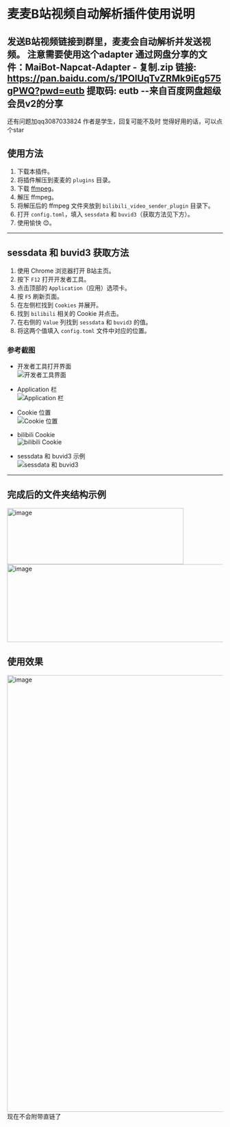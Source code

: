 # 麦麦B站视频自动解析插件使用说明

发送B站视频链接到群里，麦麦会自动解析并发送视频。
注意需要使用这个adapter
**通过网盘分享的文件：MaiBot-Napcat-Adapter - 复制.zip
链接: https://pan.baidu.com/s/1POlUqTvZRMk9iEg575gPWQ?pwd=eutb 提取码: eutb 
--来自百度网盘超级会员v2的分享**
---
还有问题加qq3087033824
作者是学生，回复可能不及时
觉得好用的话，可以点个star

## 使用方法

1. 下载本插件。
2. 将插件解压到麦麦的 `plugins` 目录。
3. 下载 [ffmpeg](https://ffmpeg.org/)。
4. 解压 ffmpeg。
5. 将解压后的 ffmpeg 文件夹放到 `bilibili_video_sender_plugin` 目录下。
6. 打开 `config.toml`，填入 `sessdata` 和 `buvid3`（获取方法见下方）。
7. 使用愉快 😊。

---

## sessdata 和 buvid3 获取方法

1. 使用 Chrome 浏览器打开 B站主页。
2. 按下 `F12` 打开开发者工具。
3. 点击顶部的 `Application`（应用）选项卡。
4. 按 `F5` 刷新页面。
5. 在左侧栏找到 `Cookies` 并展开。
6. 找到 `bilibili` 相关的 Cookie 并点击。
7. 在右侧的 `Value` 列找到 `sessdata` 和 `buvid3` 的值。
8. 将这两个值填入 `config.toml` 文件中对应的位置。

### 参考截图

- 开发者工具打开界面  
  ![开发者工具界面](https://github.com/user-attachments/assets/d8b040de-a038-4772-b588-26df92d5ce73)

- Application 栏  
  ![Application 栏](https://github.com/user-attachments/assets/0b8a5954-d6cd-47b6-95b9-126115203907)

- Cookie 位置  
  ![Cookie 位置](https://github.com/user-attachments/assets/4dc9c217-f78d-4d68-bb00-71ace2d3381f)

- bilibili Cookie  
  ![bilibili Cookie](https://github.com/user-attachments/assets/d82e3b15-64cd-490b-8eea-c6258ca0f6e2)

- sessdata 和 buvid3 示例  
  ![sessdata 和 buvid3](https://github.com/user-attachments/assets/607aa291-c927-4d00-8975-5e85fa0d1214)

---

## 完成后的文件夹结构示例
<img width="412" height="131" alt="image" src="https://github.com/user-attachments/assets/63ef60df-99f3-4c79-b124-da566fd15cd0" />
<img width="659" height="182" alt="image" src="https://github.com/user-attachments/assets/ddeb422f-b9fc-49b6-a652-866d06eb812c" />

## 使用效果
<img width="1920" height="1020" alt="image" src="https://github.com/user-attachments/assets/220bc808-766d-4168-9936-afa83f0452a8" />
现在不会附带直链了



